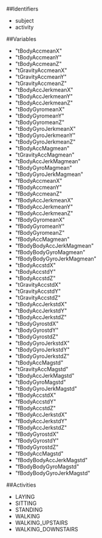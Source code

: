 ##Identifiers

* subject
* activity

##Variables

* "tBodyAccmeanX"           
* "tBodyAccmeanY"            
* "tBodyAccmeanZ"            
* "tGravityAccmeanX"        
* "tGravityAccmeanY"         
* "tGravityAccmeanZ"         
* "tBodyAccJerkmeanX"       
* "tBodyAccJerkmeanY"        
* "tBodyAccJerkmeanZ"        
* "tBodyGyromeanX"          
* "tBodyGyromeanY"           
* "tBodyGyromeanZ"           
* "tBodyGyroJerkmeanX"      
* "tBodyGyroJerkmeanY"       
* "tBodyGyroJerkmeanZ"       
* "tBodyAccMagmean"         
* "tGravityAccMagmean"       
* "tBodyAccJerkMagmean"      
* "tBodyGyroMagmean"        
* "tBodyGyroJerkMagmean"     
* "fBodyAccmeanX"            
* "fBodyAccmeanY"           
* "fBodyAccmeanZ"            
* "fBodyAccJerkmeanX"        
* "fBodyAccJerkmeanY"       
* "fBodyAccJerkmeanZ"        
* "fBodyGyromeanX"           
* "fBodyGyromeanY"          
* "fBodyGyromeanZ"           
* "fBodyAccMagmean"          
* "fBodyBodyAccJerkMagmean" 
* "fBodyBodyGyroMagmean"     
* "fBodyBodyGyroJerkMagmean" 
* "tBodyAccstdX"            
* "tBodyAccstdY"             
* "tBodyAccstdZ"             
* "tGravityAccstdX"         
* "tGravityAccstdY"          
* "tGravityAccstdZ"         
* "tBodyAccJerkstdX"        
* "tBodyAccJerkstdY"         
* "tBodyAccJerkstdZ"         
* "tBodyGyrostdX"           
* "tBodyGyrostdY"            
* "tBodyGyrostdZ"            
* "tBodyGyroJerkstdX"       
* "tBodyGyroJerkstdY"        
* "tBodyGyroJerkstdZ"        
* "tBodyAccMagstd"          
* "tGravityAccMagstd"        
* "tBodyAccJerkMagstd"       
* "tBodyGyroMagstd"         
* "tBodyGyroJerkMagstd"      
* "fBodyAccstdX"             
* "fBodyAccstdY"            
* "fBodyAccstdZ"             
* "fBodyAccJerkstdX"         
* "fBodyAccJerkstdY"        
* "fBodyAccJerkstdZ"         
* "fBodyGyrostdX"            
* "fBodyGyrostdY"           
* "fBodyGyrostdZ"            
* "fBodyAccMagstd"           
* "fBodyBodyAccJerkMagstd"  
* "fBodyBodyGyroMagstd"      
* "fBodyBodyGyroJerkMagstd" 

##Activities

* LAYING
* SITTING
* STANDING
* WALKING
* WALKING_UPSTAIRS
* WALKING_DOWNSTAIRS